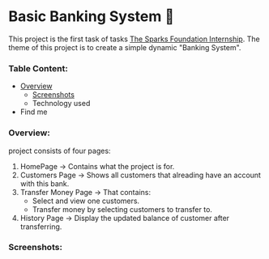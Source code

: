 # Basic Banking System :bank:
This project is the first task of tasks [The Sparks Foundation Internship](https://www.thesparksfoundationsingapore.org/).
The theme of this project is to create a simple dynamic "Banking System". 
### Table Content:
- [Overview](https://github.com/asmaaraafat27/Basic-Banking-System/blob/main/README.md#overview)
   - [Screenshots](https://github.com/asmaaraafat27/Basic-Banking-System/blob/main/README.md#screenshots)
   - Technology used
- Find me

### Overview:
project consists of four pages:
1. HomePage -> Contains what the project is for.
2. Customers Page -> Shows all customers that alreading have an account with this bank.
3. Transfer Money Page -> That contains:
    - Select and view one customers.
    - Transfer money by selecting customers to transfer to.
4. History Page -> Display the updated balance of customer after transferring.

### Screenshots:

